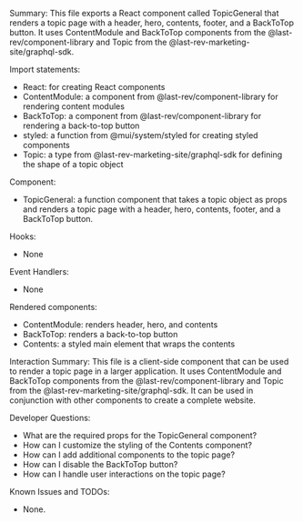 Summary:
This file exports a React component called TopicGeneral that renders a topic page with a header, hero, contents, footer, and a BackToTop button. It uses ContentModule and BackToTop components from the @last-rev/component-library and Topic from the @last-rev-marketing-site/graphql-sdk.

Import statements:
- React: for creating React components
- ContentModule: a component from @last-rev/component-library for rendering content modules
- BackToTop: a component from @last-rev/component-library for rendering a back-to-top button
- styled: a function from @mui/system/styled for creating styled components
- Topic: a type from @last-rev-marketing-site/graphql-sdk for defining the shape of a topic object

Component:
- TopicGeneral: a function component that takes a topic object as props and renders a topic page with a header, hero, contents, footer, and a BackToTop button.

Hooks:
- None

Event Handlers:
- None

Rendered components:
- ContentModule: renders header, hero, and contents
- BackToTop: renders a back-to-top button
- Contents: a styled main element that wraps the contents

Interaction Summary:
This file is a client-side component that can be used to render a topic page in a larger application. It uses ContentModule and BackToTop components from the @last-rev/component-library and Topic from the @last-rev-marketing-site/graphql-sdk. It can be used in conjunction with other components to create a complete website.

Developer Questions:
- What are the required props for the TopicGeneral component?
- How can I customize the styling of the Contents component?
- How can I add additional components to the topic page?
- How can I disable the BackToTop button?
- How can I handle user interactions on the topic page?

Known Issues and TODOs:
- None.